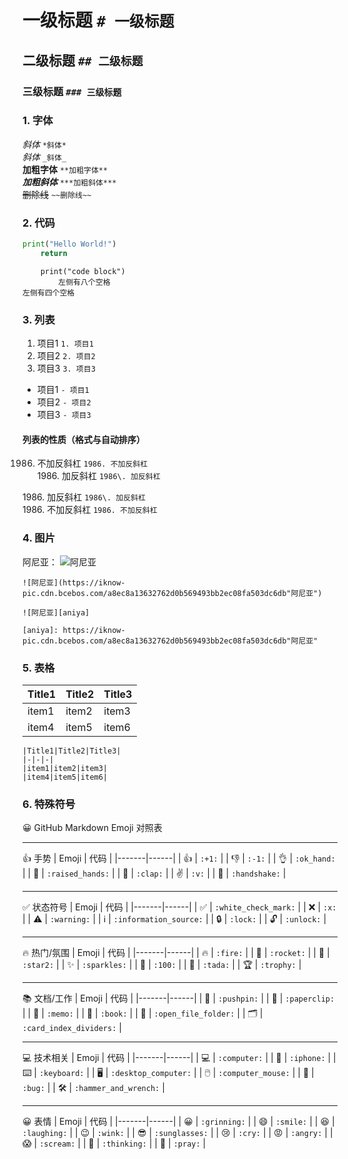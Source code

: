 
# 一级标题  ```# 一级标题```
## 二级标题  ```## 二级标题```
### 三级标题	 ```### 三级标题```

### 1. 字体  
*斜体*  ```*斜体*```  
_斜体_  ```_斜体_```  
**加粗字体**  ```**加粗字体**```  
***加粗斜体***  ```***加粗斜体***```  
~~删除线~~  ```~~删除线~~```



### 2. 代码
```python
print("Hello World!")
	return
```

		print("code block")
			左侧有八个空格
	左侧有四个空格

### 3. 列表
1. 项目1 ```1. 项目1```  
2. 项目2 ```2. 项目2```  
3. 项目3 ```3. 项目3```  

- 项目1 ```- 项目1```  
- 项目2 ```- 项目2```  
- 项目3 ```- 项目3```  


#### 列表的性质（格式与自动排序）
1986. 不加反斜杠  ```1986. 不加反斜杠```  
1986\. 加反斜杠  ```1986\. 加反斜杠```  

1986\. 加反斜杠  ```1986\. 加反斜杠```  
1986. 不加反斜杠  ```1986. 不加反斜杠```  

### 4. 图片
阿尼亚：
![阿尼亚](https://iknow-pic.cdn.bcebos.com/a8ec8a13632762d0b569493bb2ec08fa503dc6db"阿尼亚")
```阿尼亚：
![阿尼亚](https://iknow-pic.cdn.bcebos.com/a8ec8a13632762d0b569493bb2ec08fa503dc6db"阿尼亚")
```

```阿尼亚：
![阿尼亚][aniya]

[aniya]: https://iknow-pic.cdn.bcebos.com/a8ec8a13632762d0b569493bb2ec08fa503dc6db"阿尼亚"
```

### 5. 表格
|Title1|Title2|Title3|
|-|-|-|
|item1|item2|item3|
|item4|item5|item6|

```
|Title1|Title2|Title3|
|-|-|-|
|item1|item2|item3|
|item4|item5|item6|
```


### 6. 特殊符号
😀 GitHub Markdown Emoji 对照表

---

 👍 手势
| Emoji | 代码 |
|-------|------|
| 👍 | `:+1:` |
| 👎 | `:-1:` |
| 👌 | `:ok_hand:` |
| 🙌 | `:raised_hands:` |
| 👏 | `:clap:` |
| ✌️ | `:v:` |
| 🤝 | `:handshake:` |

---

✅ 状态符号
| Emoji | 代码 |
|-------|------|
| ✅ | `:white_check_mark:` |
| ❌ | `:x:` |
| ⚠️ | `:warning:` |
| ℹ️ | `:information_source:` |
| 🔒 | `:lock:` |
| 🔓 | `:unlock:` |

---

 🔥 热门/氛围
| Emoji | 代码 |
|-------|------|
| 🔥 | `:fire:` |
| 🚀 | `:rocket:` |
| 🌟 | `:star2:` |
| ✨ | `:sparkles:` |
| 💯 | `:100:` |
| 🎉 | `:tada:` |
| 🏆 | `:trophy:` |

---

 📚 文档/工作
| Emoji | 代码 |
|-------|------|
| 📌 | `:pushpin:` |
| 📎 | `:paperclip:` |
| 📝 | `:memo:` |
| 📖 | `:book:` |
| 📂 | `:open_file_folder:` |
| 🗂️ | `:card_index_dividers:` |

---

 💻 技术相关
| Emoji | 代码 |
|-------|------|
| 💻 | `:computer:` |
| 📱 | `:iphone:` |
| ⌨️ | `:keyboard:` |
| 🖥️ | `:desktop_computer:` |
| 🖱️ | `:computer_mouse:` |
| 🐞 | `:bug:` |
| 🛠️ | `:hammer_and_wrench:` |

---

 😀 表情
| Emoji | 代码 |
|-------|------|
| 😀 | `:grinning:` |
| 😄 | `:smile:` |
| 😆 | `:laughing:` |
| 😉 | `:wink:` |
| 😎 | `:sunglasses:` |
| 😢 | `:cry:` |
| 😡 | `:angry:` |
| 😱 | `:scream:` |
| 🤔 | `:thinking:` |
| 🙏 | `:pray:` |


